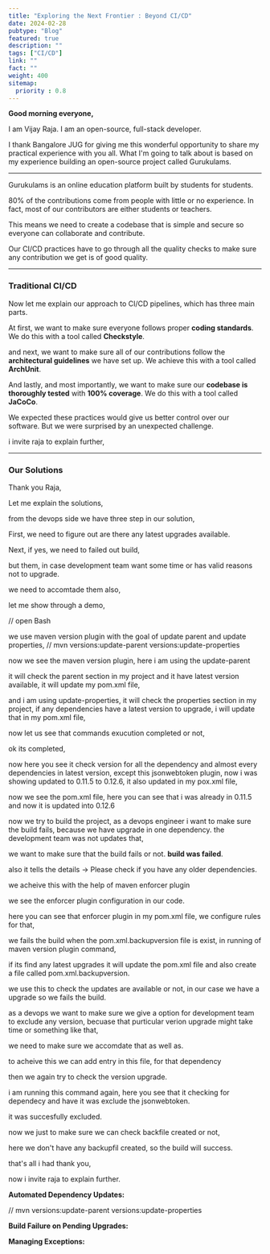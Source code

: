 ```yaml
---
title: "Exploring the Next Frontier : Beyond CI/CD"
date: 2024-02-28
pubtype: "Blog"
featured: true
description: ""
tags: ["CI/CD"]
link: ""
fact: ""
weight: 400
sitemap:
  priority : 0.8
---
```


**Good morning everyone,**

I am Vijay Raja. I am an open-source, full-stack developer.

I thank Bangalore JUG for giving me this wonderful opportunity to share my practical experience with you all. What I'm going to talk about is based on my experience building an open-source project called Gurukulams.

-----------------------------------------------

Gurukulams is an online education platform    built by students for students.

80% of the contributions come from people    with little or no experience. 
In fact, most of our contributors   are either students or teachers.

This means we need to create a codebase     that is simple and secure    so everyone can collaborate and contribute.

Our CI/CD practices have to go through    all the quality checks to make sure    any contribution we get is of good quality.

--------------------------------------------------

### Traditional CI/CD

Now let me explain our approach to CI/CD pipelines, which has three main parts.

At first, we want to make sure everyone follows proper **coding standards**. We do this with a tool called **Checkstyle**.

and next, we want to make sure all of our contributions follow the **architectural guidelines** we have set up. We achieve this with a tool called **ArchUnit**.

And lastly, and most importantly, we want to make sure our **codebase is thoroughly tested** with **100% coverage**. We do this with a tool called **JaCoCo**.

We expected these practices would give us better control over our software. But we were surprised by an unexpected challenge.

i invite raja to explain further,

----------------------------------------------

### Our Solutions

Thank you Raja,

Let me explain the solutions,

from the devops side we have three step in our solution,

First, we need to figure out are there any latest upgrades available.

Next, if yes, we need to failed out build,

but them, in case development team want some time or has valid reasons not to upgrade.

we need to accomtade them also, 

let me show through a demo,

// open Bash

we use maven version plugin with the goal of update parent and update properties,
// mvn versions:update-parent versions:update-properties

now we see the maven version plugin, here i am using the update-parent

it will check the parent section in my project and it have latest version available, it will update my pom.xml file,

and i am using update-properties, it will check the properties section in my project, if any dependencies have a latest version to upgrade, i will update that in my pom.xml file,

now let us see that commands exucution completed or not, 

ok its completed, 

now here you see it check version for all the dependency and almost every dependencies in latest version, 
except this jsonwebtoken plugin, 
now i was showing updated to 0.11.5 to 0.12.6, it also updated in my pox.xml file,

now we see the pom.xml file, here you can see that i was already in 0.11.5 and now it is updated into 0.12.6

now we try to build the project, as a devops engineer i want to make sure the build fails,
because we have upgrade in one dependency. the development team was not updates that,

we want to make sure that the build fails or not. **build was failed**.

also it tells the details -> Please check if you have any older dependencies.

we acheive this with the help of maven enforcer plugin

we see the enforcer plugin configuration in our code.

here you can see that enforcer plugin in my pom.xml file, we configure rules for that, 

we fails the build when the pom.xml.backupversion file is exist, in running of maven version plugin command,

if its find any latest upgrades it will update the pom.xml file and also create a file called pom.xml.backupversion.

we use this to check the updates are available or not, in our case we have a upgrade so we fails the build. 


as a devops we want to make sure we give a option for development team to exclude any version, becuase that purticular verion upgrade might take time or something like that,

we need to make sure we accomdate that as well as.

to acheive this we can add entry in this file, for that dependency

then we again try to check the version upgrade.

i am running this command again, here you see that it checking for dependecy and have it was exclude the jsonwebtoken.

it was succesfully excluded.

now we just to make sure we can check backfile created or not, 

here we don't have any backupfil created, so the build will success.

that's all i had thank you,

now i invite raja to explain further.


**Automated Dependency Updates:**

// mvn versions:update-parent versions:update-properties

**Build Failure on Pending Upgrades:** 

**Managing Exceptions:**


